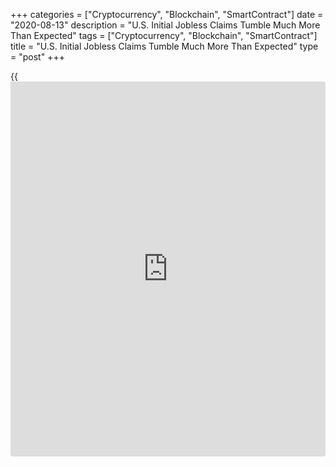 +++
categories = ["Cryptocurrency", "Blockchain", "SmartContract"]
date = "2020-08-13"
description = "U.S. Initial Jobless Claims Tumble Much More Than Expected"
tags = ["Cryptocurrency", "Blockchain", "SmartContract"]
title = "U.S. Initial Jobless Claims Tumble Much More Than Expected"
type = "post"
+++

{{<iframe id="large-banner" src="https://www.bounty.group/#slide=12.0" width="100%" height="600" scrolling="no" style="border: 0px solid rgb(216, 221, 230); border-radius: 3px;">}}

A report released by the Labor Department on Thursday showed first-time
claims for U.S. unemployment benefits declined by much more than
anticipated in the week ended August 8th.

The Labor Department said initial jobless claims tumbled to 963,000, a
decrease of 228,000 from the previous week's revised level of 1.191
million.

Economists had expected jobless claims to slide to 1.120 million from
the 1.186 million originally reported for the previous week.

With the much bigger than expected decrease, jobless claims dropped
below 1 million for the first time since the week ended March 14th.

For comments and feedback [contact](https://www.playgroundfx.com/contact/): editorial@rtt[news](https://www.letsplayfx.com/blog/forex-news-website/).com

[Economic News][1]

 **What parts of the world are seeing the best (and worst) economic
performances lately? Click[here][2] to check out our [Econ Scorecard][2]
and find out! See up-to-the-moment [ranking](https://www.playgroundfx.com/blog/crypto-exchange-ranking/)s for the best and worst
performers in [GDP][2], [unemployment rate][3], [inflation][4] and much
more.**

   1. www.rtt[news](https://www.letsplayfx.com/blog/forex-news-website/).com/Content/EconomicNews.aspx
   2. www.rtt[news](https://www.letsplayfx.com/blog/forex-news-website/).com/economic-scorecard/world-rank/GDP/highest-performance.aspx
   3. www.rtt[news](https://www.letsplayfx.com/blog/forex-news-website/).com/economic-scorecard/world-rank/unemployment-rate/lowest-performance.aspx
   4. www.rtt[news](https://www.letsplayfx.com/blog/forex-news-website/).com/economic-scorecard/world-rank/CPI/highest-performance.aspx